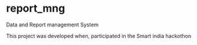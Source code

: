 # report_mng
Data and Report management System

This project was developed when, participated in the Smart india hackothon
